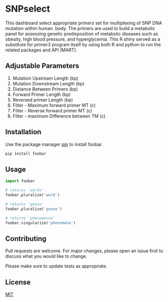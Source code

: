 # SNPselect

This dashboard select appropriate primers set for multiplexing of SNP DNA mutation within human.  body. The primers are used to build a metabolic panel for assessing genetic predisposition of metabolic diseases such as obesity, high blood pressure, and hyperglycemia. This R shiny served as a substitute for primer3 program itself by using both R and python to run the related packages and API (MART).

## Adjustable Parameters

1. Mutation Upstream Length (bp)
2. Mutation Downstream Length (bp)
3. Distance Between Primers (bp)
4. Forward Primer Length (bp)
5. Reversed primer Length (bp)
6. Filter - Maximum forward primer MT (c)
7. Filter - Reverse forward primer MT (c)
8. Filter - maximum Difference between TM (c)



## Installation

Use the package manager [pip](https://pip.pypa.io/en/stable/) to install foobar.

```bash
pip install foobar
```

## Usage

```python
import foobar

# returns 'words'
foobar.pluralize('word')

# returns 'geese'
foobar.pluralize('goose')

# returns 'phenomenon'
foobar.singularize('phenomena')
```

## Contributing

Pull requests are welcome. For major changes, please open an issue first
to discuss what you would like to change.

Please make sure to update tests as appropriate.

## License

[MIT](https://choosealicense.com/licenses/mit/)
